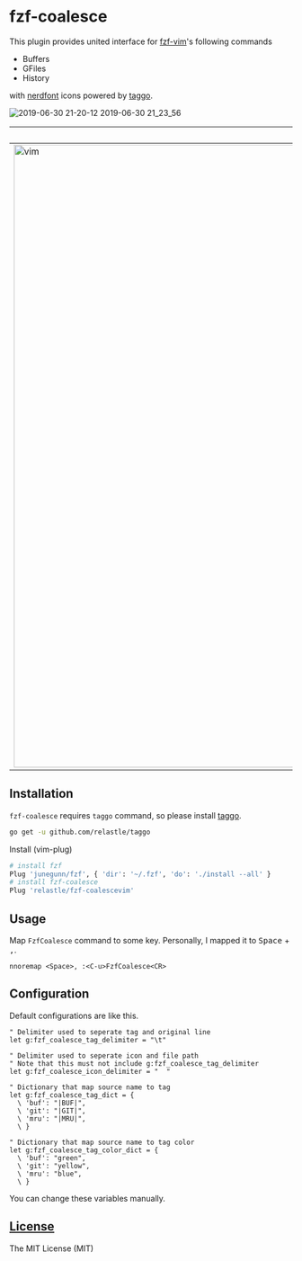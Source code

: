 # fzf-coalesce

This plugin provides united interface for [fzf-vim](https://github.com/junegunn/fzf.vim)'s following commands

- Buffers
- GFiles
- History

with [nerdfont](https://nerdfonts.com/) icons powered by [taggo](https://github.com/relastle/taggo).

![2019-06-30 21-20-12 2019-06-30 21_23_56](https://user-images.githubusercontent.com/6816040/60396511-77860580-9b7d-11e9-9ecd-2386037be7df.gif)


| vim | neovim(using floating window) |
| --- | ---                           |
| <img width="1108" alt="vim" src="https://user-images.githubusercontent.com/6816040/60395669-ed846f80-9b71-11e9-88a8-74a6df705046.png"> | <img width="1107" alt="neovim_floating_window" src="https://user-images.githubusercontent.com/6816040/60395670-ef4e3300-9b71-11e9-93be-3b1452a277f8.png"> |

## Installation

`fzf-coalesce` requires `taggo` command, so please install [taggo](https://github.com/relastle/taggo).
```sh
go get -u github.com/relastle/taggo
```

Install (vim-plug)

```sh
# install fzf
Plug 'junegunn/fzf', { 'dir': '~/.fzf', 'do': './install --all' }
# install fzf-coalesce
Plug 'relastle/fzf-coalescevim'
```
## Usage

Map `FzfCoalesce` command to some key.
Personally, I mapped it to <kbd>Space</kbd> + <kbd>,</kbd>.

```vim
nnoremap <Space>, :<C-u>FzfCoalesce<CR>
```

## Configuration

Default configurations are like this.

```vim
" Delimiter used to seperate tag and original line
let g:fzf_coalesce_tag_delimiter = "\t"

" Delimiter used to seperate icon and file path
" Note that this must not include g:fzf_coalesce_tag_delimiter
let g:fzf_coalesce_icon_delimiter = "  "

" Dictionary that map source name to tag
let g:fzf_coalesce_tag_dict = {
  \ 'buf': "|BUF|",
  \ 'git': "|GIT|",
  \ 'mru': "|MRU|",
  \ }

" Dictionary that map source name to tag color
let g:fzf_coalesce_tag_color_dict = {
  \ 'buf': "green",
  \ 'git': "yellow",
  \ 'mru': "blue",
  \ }
```

You can change these variables manually.

## [License](LICENSE)

The MIT License (MIT)
